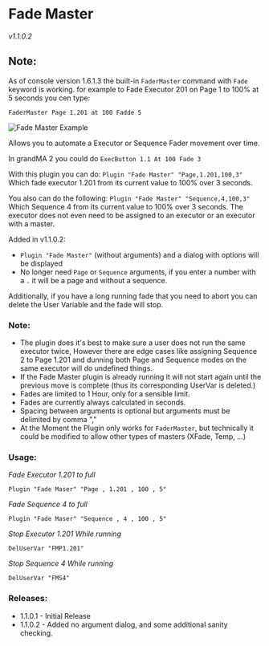 # Fade Master
*v1.1.0.2*

## Note:
As of console version 1.6.1.3 the built-in `FaderMaster` command with `Fade` keyword is working. for example to Fade Executor 201 on Page 1 to 100% at 5 seconds you cen type:

`FaderMaster Page 1.201 at 100 Fadde 5`


![Fade Master Example](../../../../../Images/FadeMaster.gif)

Allows you to automate a Executor or Sequence Fader movement over time.

In grandMA 2 you could do `ExecButton 1.1 At 100 Fade 3`

With this plugin you can do:
`Plugin "Fade Master" "Page,1.201,100,3"` Which fade executor 1.201 from its current value to 100% over 3 seconds.

You also can do the following:
`Plugin "Fade Master" "Sequence,4,100,3"` Which Sequence 4 from its current value to 100% over 3 seconds. The executor does not even need to be assigned to an executor or an executor with a master.

Added in v1.1.0.2:
* `Plugin "Fade Master"` (without arguments) and a dialog with options will be displayed
* No longer need `Page` or `Sequence` arguments, if you enter a number with a `.` it will be a page and without a sequence.


Additionally, if you have a long running fade that you need to abort you can delete the User Variable and the fade will stop.

### Note:

* The plugin does it's best to make sure a user does not run the same executor twice, However there are edge cases like assigning Sequence 2 to Page 1.201 and dunning both Page and Sequence modes on the same executor will do undefined things.
* If the Fade Master plugin is already running it will not start again until the previous move is complete (thus its corresponding UserVar is deleted.)
* Fades are limited to 1 Hour, only for a sensible limit.
* Fades are currently always calculated in seconds.
* Spacing between arguments is optional but arguments must be delimited by comma ","
* At the Moment the Plugin only works for `FaderMaster`, but technically it could be modified to allow other types of masters (XFade, Temp, ...)

### Usage:

*Fade Executor 1.201 to full*

`Plugin "Fade Maser" "Page , 1.201 , 100 , 5"`

*Fade Sequence 4 to full*

`Plugin "Fade Maser" "Sequence , 4 , 100 , 5"`

*Stop Executor 1.201 While running*

`DelUserVar "FMP1.201"`

*Stop Sequence 4 While running*

`DelUserVar "FMS4"`

### Releases:
- 1.1.0.1 - Initial Release
- 1.1.0.2 - Added no argument dialog, and some additional sanity checking.